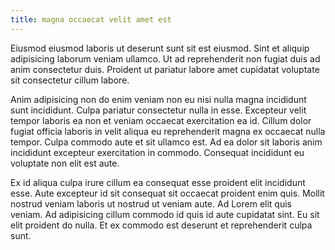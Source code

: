 ```yaml
---
title: magna occaecat velit amet est
---
```


Eiusmod eiusmod laboris ut deserunt sunt sit est eiusmod. Sint et aliquip adipisicing laborum veniam ullamco. Ut ad reprehenderit non fugiat duis ad anim consectetur duis. Proident ut pariatur labore amet cupidatat voluptate sit consectetur cillum labore.

Anim adipisicing non do enim veniam non eu nisi nulla magna incididunt sunt incididunt. Culpa pariatur consectetur nulla in esse. Excepteur velit tempor laboris ea non et veniam occaecat exercitation ea id. Cillum dolor fugiat officia laboris in velit aliqua eu reprehenderit magna ex occaecat nulla tempor. Culpa commodo aute et sit ullamco est. Ad ea dolor sit laboris anim incididunt excepteur exercitation in commodo. Consequat incididunt eu voluptate non elit est aute.

Ex id aliqua culpa irure cillum ea consequat esse proident elit incididunt esse. Aute excepteur id sit consequat sit occaecat proident enim quis. Mollit nostrud veniam laboris ut nostrud ut veniam aute. Ad Lorem elit quis veniam. Ad adipisicing cillum commodo id quis id aute cupidatat sint. Eu sit elit proident do nulla. Et ex commodo est deserunt et reprehenderit culpa sunt.